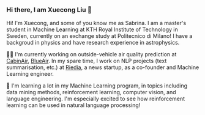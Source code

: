 ### Hi there, I am Xuecong Liu 👋

Hi! I'm Xuecong, and some of you know me as Sabrina. I am a master's student in Machine Learning at KTH Royal Institute of Technology in Sweden, currently on an exchange study at Politecnico di Milano! I have a backgroud in physics and have research experience in astrophysics.

👩‍💻 I'm currently working on outside-vehicle air quality prediction at [CabinAir](https://cabinair.com/en/), [BlueAir](https://www.blueair.com/). In my spare time, I work on NLP projects (text summarisation, etc.) at [Riedia](http://www.riedia.com/), a news startup, as a co-founder and Machine Learning engineer. 

🌱 I'm learning a lot in my Machine Learning program, in topics including data mining methods, reinforcement learning, computer vision, and language engineering. I'm especially excited to see how reinforcement learning can be used in natural language processing!

<!--
**xc-liu/xc-liu** is a ✨ _special_ ✨ repository because its `README.md` (this file) appears on your GitHub profile.

Here are some ideas to get you started:

- 🔭 I’m currently working on ...
- 🌱 I’m currently learning ...
- 👯 I’m looking to collaborate on ...
- 🤔 I’m looking for help with ...
- 💬 Ask me about ...
- 📫 How to reach me: ...
- 😄 Pronouns: ...
- ⚡ Fun fact: ...
-->
